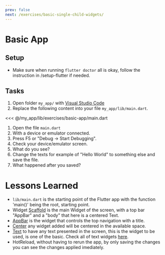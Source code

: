 ```yaml
---
prev: false
next: /exercises/basic-single-child-widgets/
---
```


# Basic App

## Setup

- Make sure when running ```flutter doctor``` all is okay, follow the instruction in /setup-flutter if needed.

## Tasks 
1. Open folder ```my_app/``` with [Visual Studio Code](https://code.visualstudio.com/)
2. Replace the following content into your file `my_app/lib/main.dart`.

<<< @/my_app/lib/exercises/basic-app/main.dart

1. Open the file ```main.dart```
2. With a device or emulator connected.
3. Press F5 or "Debug -> Start Debugging".
4. Check your device/emulator screen.
5. What do you see?
6. Change the texts for example of "Hello World" to something else and save the file.
7.  What happened after you saved?

# Lessons Learned

- ```lib/main.dart``` is the starting point of the Flutter app with the function 'main()' being the root, starting point.
- Widget [Scaffold](https://flutter.io/docs/catalog/samples/Scaffold) is the main Widget of the screen, with a top bar "AppBar" and a "body" that here is a centered Text.
- [AppBar](https://flutter.io/docs/catalog/samples/basic-app-bar) is the widget that controls the top navigation with a title.
- [Center](https://flutter.io/docs/development/ui/widgets/layout) any widget added will be centered in the available space.
- [Text](https://docs.flutter.io/flutter/widgets/Text-class.html) to have any text presented in the screen, this is the widget to be used, is one of the basic. Check all of text widgets [here](https://flutter.io/docs/development/ui/widgets/text).
- HotReload, without having to rerun the app, by only saving the changes you can see the changes applied imediately.
